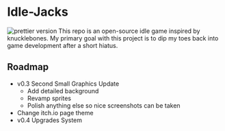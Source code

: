 # Idle-Jacks
![prettier version](https://img.shields.io/badge/version-0.2-brightgreen)
This repo is an open-source idle game inspired by knucklebones. My primary goal with this project is to dip my toes back into game development after a short hiatus.

## Roadmap
- v0.3 Second Small Graphics Update
   - Add detailed background
   - Revamp sprites
   - Polish anything else so nice screenshots can be taken
- Change itch.io page theme
- v0.4 Upgrades System